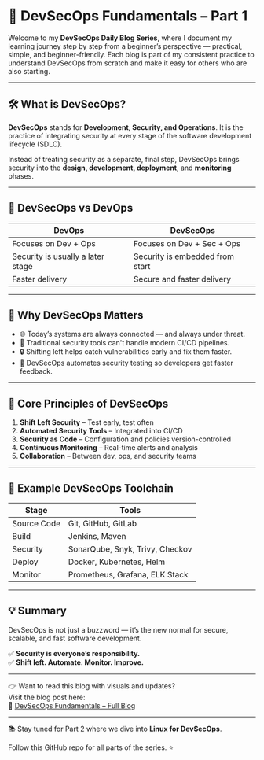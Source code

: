 # 🚀 DevSecOps Fundamentals – Part 1

Welcome to my **DevSecOps Daily Blog Series**, where I document my learning journey step by step from a beginner’s perspective — practical, simple, and beginner-friendly. Each blog is part of my consistent practice to understand DevSecOps from scratch and make it easy for others who are also starting.

---

## 🛠️ What is DevSecOps?

**DevSecOps** stands for **Development, Security, and Operations**. It is the practice of integrating security at every stage of the software development lifecycle (SDLC). 

Instead of treating security as a separate, final step, DevSecOps brings security into the **design, development, deployment**, and **monitoring** phases.

---

## 🔄 DevSecOps vs DevOps

| DevOps                          | DevSecOps                         |
|--------------------------------|-----------------------------------|
| Focuses on Dev + Ops           | Focuses on Dev + Sec + Ops        |
| Security is usually a later stage | Security is embedded from start |
| Faster delivery                | Secure and faster delivery        |

---

## 📌 Why DevSecOps Matters

- 🌐 Today’s systems are always connected — and always under threat.
- 🧪 Traditional security tools can't handle modern CI/CD pipelines.
- 🔒 Shifting left helps catch vulnerabilities early and fix them faster.
- 🧰 DevSecOps automates security testing so developers get faster feedback.

---

## 🧱 Core Principles of DevSecOps

1. **Shift Left Security** – Test early, test often
2. **Automated Security Tools** – Integrated into CI/CD
3. **Security as Code** – Configuration and policies version-controlled
4. **Continuous Monitoring** – Real-time alerts and analysis
5. **Collaboration** – Between dev, ops, and security teams

---

## 🔧 Example DevSecOps Toolchain

| Stage         | Tools                             |
|---------------|-----------------------------------|
| Source Code   | Git, GitHub, GitLab               |
| Build         | Jenkins, Maven                    |
| Security      | SonarQube, Snyk, Trivy, Checkov   |
| Deploy        | Docker, Kubernetes, Helm          |
| Monitor       | Prometheus, Grafana, ELK Stack    |

---

## 💡 Summary

DevSecOps is not just a buzzword — it’s the new normal for secure, scalable, and fast software development.

✅ **Security is everyone’s responsibility.**  
✅ **Shift left. Automate. Monitor. Improve.**

---

👉 Want to read this blog with visuals and updates?  
Visit the blog post here:  
🔗 [DevSecOps Fundamentals – Full Blog](https://devsecopsbasics.blogspot.com/)

---

📚 Stay tuned for Part 2 where we dive into **Linux for DevSecOps**.

Follow this GitHub repo for all parts of the series. ⭐

